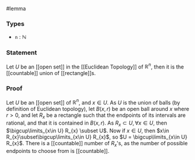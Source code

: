 #lemma
### Types
- `n` : $\mathbb{N}$
### Statement
Let $U$ be an [[open set]] in the [[Euclidean Topology]] of $\mathbb{R}^n$, then it is the [[countable]] union of [[rectangle]]s.
### Proof
Let $U$ be an [[open set]] of $\mathbb{R}^n$, and $x \in U$. As $U$ is the union of balls (by definition of Euclidean topology), let $B(x, r)$ be an open ball around $x$ where $r > 0$, and let $R_{x}$ be a rectangle such that the endpoints of its intervals are rational, and that it is contained in $B(x,r)$.
As $R_{x} \subset U, \forall x\in U$, then $\bigcup\limits_{x\in U} R_{x} \subset U$. Now if $x \in U$, then $x\in R_{x}\subset\bigcup\limits_{x\in U} R_{x}$, so $U = \bigcup\limits_{x\in U} R_{x}$.
There is a [[countable]] number of $R_{x}$'s, as the number of possible endpoints to choose from is [[countable]]. 